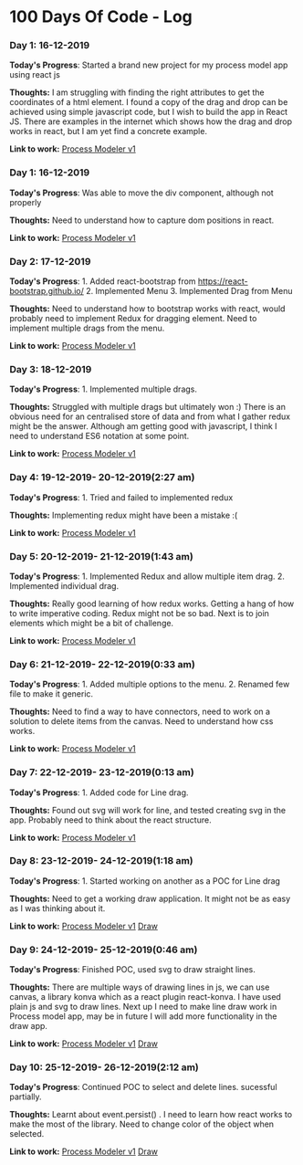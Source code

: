 # 100 Days Of Code - Log

### Day 1: 16-12-2019


**Today's Progress**: Started a brand new project for my process model app using react js

**Thoughts:** I am struggling with finding the right attributes to get the coordinates of a html element. I found a copy of the drag and drop can be achieved using simple javascript code, but I wish to build the app in React JS. There are examples in the internet which shows how the drag and drop works in react, but I am yet find a concrete example.



**Link to work:** [Process Modeler v1](https://github.com/sanghapriya/process-modeler-v1)



### Day 1: 16-12-2019


**Today's Progress**: Was able to move the div component, although not properly

**Thoughts:** Need to understand how to capture dom positions in react.



**Link to work:** [Process Modeler v1](https://github.com/sanghapriya/process-modeler-v1)


### Day 2: 17-12-2019


**Today's Progress**:
                    1. Added react-bootstrap from https://react-bootstrap.github.io/
                    2. Implemented Menu
                    3. Implemented Drag from Menu


**Thoughts:** Need to understand how to bootstrap works with react, would probably need to implement Redux for dragging element. Need to implement multiple drags from the menu.



**Link to work:** [Process Modeler v1](https://github.com/sanghapriya/process-modeler-v1)


### Day 3: 18-12-2019


**Today's Progress**:
                    1. Implemented multiple drags.


**Thoughts:** Struggled with multiple drags but ultimately won :) There is an obvious need for an centralised store of data and from what I gather redux might be the answer. Although am getting good with javascript, I think I need to understand ES6 notation at some point.



**Link to work:** [Process Modeler v1](https://github.com/sanghapriya/process-modeler-v1)



### Day 4: 19-12-2019- 20-12-2019(2:27 am)


**Today's Progress**:
                    1. Tried and failed to implemented redux


**Thoughts:** Implementing redux might have been a mistake :(



**Link to work:** [Process Modeler v1](https://github.com/sanghapriya/process-modeler-v1)


### Day 5: 20-12-2019- 21-12-2019(1:43 am)


**Today's Progress**:
                    1. Implemented Redux and allow multiple item drag.
                    2. Implemented individual drag.


**Thoughts:** Really good learning of how redux works. Getting a hang of how to write imperative coding. Redux might not be so bad. Next is to join elements which might be a bit of challenge. 



**Link to work:** [Process Modeler v1](https://github.com/sanghapriya/process-modeler-v1)


### Day 6: 21-12-2019- 22-12-2019(0:33 am)


**Today's Progress**:
                    1. Added multiple options to the menu.
                    2. Renamed few file to make it generic.


**Thoughts:** Need to find a way to have connectors, need to work on a solution to delete items from the canvas. Need to understand how css works.



**Link to work:** [Process Modeler v1](https://github.com/sanghapriya/process-modeler-v1)


### Day 7: 22-12-2019- 23-12-2019(0:13 am)


**Today's Progress**:
                    1. Added code for Line drag.


**Thoughts:** Found out svg will work for line, and tested creating svg in the app. Probably need to think about the react structure.


**Link to work:** [Process Modeler v1](https://github.com/sanghapriya/process-modeler-v1)


### Day 8: 23-12-2019- 24-12-2019(1:18 am)


**Today's Progress**:
                    1. Started working on another as a POC for Line drag


**Thoughts:** Need to get a working draw application. It might not be as easy as I was thinking about it.


**Link to work:** [Process Modeler v1](https://github.com/sanghapriya/process-modeler-v1)
[Draw](https://github.com/sanghapriya/draw)



### Day 9: 24-12-2019- 25-12-2019(0:46 am)


**Today's Progress**:
                    Finished POC, used svg to draw straight lines.


**Thoughts:** There are multiple ways of drawing lines in js, we can use canvas, a library konva which as a react plugin react-konva. I have used plain js and svg to draw lines. Next up I need to make line draw work in Process model app, may be in future I will add more functionality in the draw app.


**Link to work:** [Process Modeler v1](https://github.com/sanghapriya/process-modeler-v1)
[Draw](https://github.com/sanghapriya/draw)


### Day 10: 25-12-2019- 26-12-2019(2:12 am)


**Today's Progress**:
                    Continued POC to select and delete lines. sucessful partially.


**Thoughts:** Learnt about event.persist() . I need to learn how react works to make the most of the library. Need to change color of the object when selected.


**Link to work:** [Process Modeler v1](https://github.com/sanghapriya/process-modeler-v1)
[Draw](https://github.com/sanghapriya/draw)
